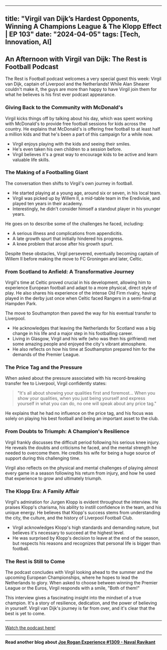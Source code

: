 
---
title: "Virgil van Dijk’s Hardest Opponents, Winning A Champions League & The Klopp Effect | EP 103"
date: "2024-04-05"
tags: [Tech, Innovation, AI]
---

## An Afternoon with Virgil van Dijk: The Rest is Football Podcast 

The Rest is Football podcast welcomes a very special guest this week: Virgil van Dijk, captain of Liverpool and the Netherlands! While Alan Shearer couldn't make it, the guys are more than happy to have Virgil join them for what he believes is his first ever podcast appearance. 

### Giving Back to the Community with McDonald's

Virgil kicks things off by talking about his day, which was spent working with McDonald's to provide free football sessions for kids across the country. He explains that McDonald's is offering free football to at least half a million kids and that he's been a part of this campaign for a while now. 

* Virgil enjoys playing with the kids and seeing their smiles.
* He's even taken his own children to a session before.
* Virgil believes it's a great way to encourage kids to be active and learn valuable life skills.

### The Making of a Footballing Giant

The conversation then shifts to Virgil's own journey in football. 

* He started playing at a young age, around six or seven, in his local team. 
* Virgil was picked up by Willem II, a mid-table team in the Eredivisie, and played ten years in their academy.
* Interestingly, he didn't consider himself a standout player in his younger years. 

He goes on to describe some of the challenges he faced, including:

* A serious illness and complications from appendicitis.
* A late growth spurt that initially hindered his progress.
* A knee problem that arose after his growth spurt.

Despite these obstacles, Virgil persevered, eventually becoming captain of Willem II before making the move to FC Groningen and later, Celtic.

### From Scotland to Anfield: A Transformative Journey

Virgil's time at Celtic proved crucial in his development, allowing him to experience European football and adapt to a more physical, direct style of play. He also shares his experience of the intense Old Firm rivalry, having played in the derby just once when Celtic faced Rangers in a semi-final at Hampden Park. 

The move to Southampton then paved the way for his eventual transfer to Liverpool. 

* He acknowledges that leaving the Netherlands for Scotland was a big change in his life and a major step in his footballing career. 
* Living in Glasgow, Virgil and his wife (who was then his girlfriend) met some amazing people and enjoyed the city's vibrant atmosphere.
* He also reflects on how his time at Southampton prepared him for the demands of the Premier League.

### The Price Tag and the Pressure

When asked about the pressure associated with his record-breaking transfer fee to Liverpool, Virgil confidently states:

> "It's all about showing your qualities first and foremost... When you show your qualities, when you just being yourself and express yourself in what you can do, no one will speak about any price tag."

He explains that he had no influence on the price tag, and his focus was solely on playing his best football and being an important asset to the club.

###  From Doubts to Triumph: A Champion's Resilience

Virgil frankly discusses the difficult period following his serious knee injury. He reveals the doubts and criticisms he faced, and the mental strength he needed to overcome them. He credits his wife for being a huge source of support during this challenging time. 

Virgil also reflects on the physical and mental challenges of playing almost every game in a season following his return from injury, and how he used that experience to grow and ultimately triumph. 

###  The Klopp Era: A Family Affair

Virgil's admiration for Jurgen Klopp is evident throughout the interview. He praises Klopp's charisma, his ability to instill confidence in the team, and his unique energy. He believes that Klopp's success stems from understanding the city, the culture, and the history of Liverpool Football Club.

* Virgil acknowledges Klopp's high standards and demanding nature, but believes it's necessary to succeed at the highest level. 
* He was surprised by Klopp's decision to leave at the end of the season, but respects his reasons and recognizes that personal life is bigger than football.

### The Rest is Still to Come

The podcast concludes with Virgil looking ahead to the summer and the upcoming European Championships, where he hopes to lead the Netherlands to glory. When asked to choose between winning the Premier League or the Euros, Virgil responds with a smile, "Both of them!" 

This interview gives a fascinating insight into the mindset of a true champion. It's a story of resilience, dedication, and the power of believing in yourself. Virgil van Dijk's journey is far from over, and it's clear that the best is yet to come.

---
        




<a href="https://youtube.com/watch?v=MzIM6ez19rs" target="_blank">Watch the podcast here!</a>


---

**Read another blog about [Joe Rogan Experience #1309 - Naval Ravikant](./20190604-navalravikant-powerfuljre.md)**

